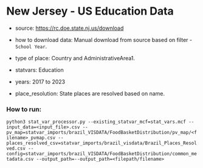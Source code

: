 # New Jersey - US Education Data

- source: https://rc.doe.state.nj.us/download 

- how to download data: Manual download from source based on filter - `School Year`.

- type of place: Country and AdministrativeArea1.

- statvars: Education

- years: 2017 to 2023

- place_resolution: State places are resolved based on name.

### How to run:

`python3 stat_var_processor.py --existing_statvar_mcf=stat_vars.mcf --input_data=<input_file>.csv --pv_map=statvar_imports/brazil_VISDATA/FoodBasketDistribution/pv_map/<filename>_pvmap.csv --places_resolved_csv=statvar_imports/brazil_visdata/Brazil_Places_Resolved.csv --config=statvar_imports/brazil_VISDATA/FoodBasketDistribution/common_metadata.csv --output_path=--output_path=<filepath/filename>`

